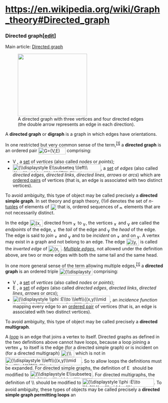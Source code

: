 # https://en.wikipedia.org/wiki/Graph_theory#Directed_graph

### <span id="Directed_graph" class="mw-headline">Directed graph</span><span class="mw-editsection"><span class="mw-editsection-bracket">\[</span>[edit](/w/index.php?title=Graph_theory&action=edit&section=1 "Edit section: Directed graph")<span class="mw-editsection-bracket">\]</span></span>

Main article: [Directed graph](/wiki/Directed_graph "Directed graph")


<figure class="mw-default-size" typeof="mw:File/Thumb">
<a href="/wiki/File:Directed.svg" class="mw-file-description"><img
src="//upload.wikimedia.org/wikipedia/commons/thumb/a/a2/Directed.svg/220px-Directed.svg.png"
class="mw-file-element" decoding="async"
srcset="//upload.wikimedia.org/wikipedia/commons/thumb/a/a2/Directed.svg/330px-Directed.svg.png 1.5x, //upload.wikimedia.org/wikipedia/commons/thumb/a/a2/Directed.svg/440px-Directed.svg.png 2x"
data-file-width="250" data-file-height="225" width="220"
height="198" /></a>
<figcaption>A directed graph with three vertices and four directed edges
(the double arrow represents an edge in each direction).</figcaption>
</figure>

A **directed graph** or **digraph** is a graph in which edges have
orientations.

In one restricted but very common sense of the
term,<sup>[\[1\]](#cite_note-FOOTNOTEBenderWilliamson2010161-1)</sup> a
**directed graph** is an ordered pair
<span class="mwe-math-element"><span class="mwe-math-mathml-inline mwe-math-mathml-a11y"
style="display: none;">$G = (V,E)$</span><img
src="https://wikimedia.org/api/rest_v1/media/math/render/svg/644a8d85ee410b6159ca2bdb5dcb9097e2c8f182"
class="mwe-math-fallback-image-inline mw-invert"
style="vertical-align: -0.838ex; width:11.331ex; height:2.843ex;"
aria-hidden="true" alt="G=(V,E)" /></span> comprising:

- <span class="mwe-math-element"><span class="mwe-math-mathml-inline mwe-math-mathml-a11y"
  style="display: none;">$V$</span><img
  src="https://wikimedia.org/api/rest_v1/media/math/render/svg/af0f6064540e84211d0ffe4dac72098adfa52845"
  class="mwe-math-fallback-image-inline mw-invert"
  style="vertical-align: -0.338ex; width:1.787ex; height:2.176ex;"
  aria-hidden="true" alt="V" /></span>, a
  [set](/wiki/Set_(mathematics) "Set (mathematics)") of *vertices* (also
  called *nodes* or *points*);
- <span class="mwe-math-element"><span class="mwe-math-mathml-inline mwe-math-mathml-a11y"
  style="display: none;">$E \subseteq \left\{ {(x,y) \mid (x,y) \in V^{2}\;\text{and}\; x \neq y} \right\}$</span><img
  src="https://wikimedia.org/api/rest_v1/media/math/render/svg/76d5017f509f81427d4f5bb82b1964dd48cbd583"
  class="mwe-math-fallback-image-inline mw-invert"
  style="vertical-align: -1.005ex; width:36.612ex; height:3.343ex;"
  aria-hidden="true"
  alt="{\\displaystyle E\\subseteq \\left\\{(x,y)\\mid (x,y)\\in V^{2}\\;{\\textrm {and}}\\;x\\neq y\\right\\}}" /></span>,
  a [set](/wiki/Set_(mathematics) "Set (mathematics)") of *edges* (also
  called *directed edges*, *directed links*, *directed lines*, *arrows*
  or *arcs*) which are [ordered
  pairs](/wiki/Ordered_pair "Ordered pair") of vertices (that is, an
  edge is associated with two distinct vertices).

To avoid ambiguity, this type of object may be called precisely a
**directed simple graph**. In set theory and graph theory,
<span class="mwe-math-element"><span class="mwe-math-mathml-inline mwe-math-mathml-a11y"
style="display: none;">$V^{n}$</span><img
src="https://wikimedia.org/api/rest_v1/media/math/render/svg/cbfbf91428ae481b792337be15fdae34db6331ad"
class="mwe-math-fallback-image-inline mw-invert"
style="vertical-align: -0.338ex; width:3.135ex; height:2.343ex;"
aria-hidden="true" alt="{\\displaystyle V^{n}}" /></span> denotes the
set of <span class="texhtml mvar"
style="font-style:italic;">n</span>-[tuples](/wiki/Tuple "Tuple") of
elements of
<span class="mwe-math-element"><span class="mwe-math-mathml-inline mwe-math-mathml-a11y"
style="display: none;">$V,$</span><img
src="https://wikimedia.org/api/rest_v1/media/math/render/svg/ace9595e3ce66fdec7e9d30202626accd676b11e"
class="mwe-math-fallback-image-inline mw-invert"
style="vertical-align: -0.671ex; width:2.434ex; height:2.509ex;"
aria-hidden="true" alt="V," /></span> that is, ordered sequences of
<span class="mwe-math-element"><span class="mwe-math-mathml-inline mwe-math-mathml-a11y"
style="display: none;">$n$</span><img
src="https://wikimedia.org/api/rest_v1/media/math/render/svg/a601995d55609f2d9f5e233e36fbe9ea26011b3b"
class="mwe-math-fallback-image-inline mw-invert"
style="vertical-align: -0.338ex; width:1.395ex; height:1.676ex;"
aria-hidden="true" alt="n" /></span> elements that are not necessarily
distinct.

In the edge
<span class="mwe-math-element"><span class="mwe-math-mathml-inline mwe-math-mathml-a11y"
style="display: none;">$(x,y)$</span><img
src="https://wikimedia.org/api/rest_v1/media/math/render/svg/41cf50e4a314ca8e2c30964baa8d26e5be7a9386"
class="mwe-math-fallback-image-inline mw-invert"
style="vertical-align: -0.838ex; width:5.328ex; height:2.843ex;"
aria-hidden="true" alt="(x,y)" /></span> directed from
<span class="mwe-math-element"><span class="mwe-math-mathml-inline mwe-math-mathml-a11y"
style="display: none;">$x$</span><img
src="https://wikimedia.org/api/rest_v1/media/math/render/svg/87f9e315fd7e2ba406057a97300593c4802b53e4"
class="mwe-math-fallback-image-inline mw-invert"
style="vertical-align: -0.338ex; width:1.33ex; height:1.676ex;"
aria-hidden="true" alt="x" /></span> to
<span class="mwe-math-element"><span class="mwe-math-mathml-inline mwe-math-mathml-a11y"
style="display: none;">$y$</span><img
src="https://wikimedia.org/api/rest_v1/media/math/render/svg/b8a6208ec717213d4317e666f1ae872e00620a0d"
class="mwe-math-fallback-image-inline mw-invert"
style="vertical-align: -0.671ex; width:1.155ex; height:2.009ex;"
aria-hidden="true" alt="y" /></span>, the vertices
<span class="mwe-math-element"><span class="mwe-math-mathml-inline mwe-math-mathml-a11y"
style="display: none;">$x$</span><img
src="https://wikimedia.org/api/rest_v1/media/math/render/svg/87f9e315fd7e2ba406057a97300593c4802b53e4"
class="mwe-math-fallback-image-inline mw-invert"
style="vertical-align: -0.338ex; width:1.33ex; height:1.676ex;"
aria-hidden="true" alt="x" /></span> and
<span class="mwe-math-element"><span class="mwe-math-mathml-inline mwe-math-mathml-a11y"
style="display: none;">$y$</span><img
src="https://wikimedia.org/api/rest_v1/media/math/render/svg/b8a6208ec717213d4317e666f1ae872e00620a0d"
class="mwe-math-fallback-image-inline mw-invert"
style="vertical-align: -0.671ex; width:1.155ex; height:2.009ex;"
aria-hidden="true" alt="y" /></span> are called the *endpoints* of the
edge,
<span class="mwe-math-element"><span class="mwe-math-mathml-inline mwe-math-mathml-a11y"
style="display: none;">$x$</span><img
src="https://wikimedia.org/api/rest_v1/media/math/render/svg/87f9e315fd7e2ba406057a97300593c4802b53e4"
class="mwe-math-fallback-image-inline mw-invert"
style="vertical-align: -0.338ex; width:1.33ex; height:1.676ex;"
aria-hidden="true" alt="x" /></span> the *tail* of the edge and
<span class="mwe-math-element"><span class="mwe-math-mathml-inline mwe-math-mathml-a11y"
style="display: none;">$y$</span><img
src="https://wikimedia.org/api/rest_v1/media/math/render/svg/b8a6208ec717213d4317e666f1ae872e00620a0d"
class="mwe-math-fallback-image-inline mw-invert"
style="vertical-align: -0.671ex; width:1.155ex; height:2.009ex;"
aria-hidden="true" alt="y" /></span> the *head* of the edge. The edge is
said to *join*
<span class="mwe-math-element"><span class="mwe-math-mathml-inline mwe-math-mathml-a11y"
style="display: none;">$x$</span><img
src="https://wikimedia.org/api/rest_v1/media/math/render/svg/87f9e315fd7e2ba406057a97300593c4802b53e4"
class="mwe-math-fallback-image-inline mw-invert"
style="vertical-align: -0.338ex; width:1.33ex; height:1.676ex;"
aria-hidden="true" alt="x" /></span> and
<span class="mwe-math-element"><span class="mwe-math-mathml-inline mwe-math-mathml-a11y"
style="display: none;">$y$</span><img
src="https://wikimedia.org/api/rest_v1/media/math/render/svg/b8a6208ec717213d4317e666f1ae872e00620a0d"
class="mwe-math-fallback-image-inline mw-invert"
style="vertical-align: -0.671ex; width:1.155ex; height:2.009ex;"
aria-hidden="true" alt="y" /></span> and to be *incident* on
<span class="mwe-math-element"><span class="mwe-math-mathml-inline mwe-math-mathml-a11y"
style="display: none;">$x$</span><img
src="https://wikimedia.org/api/rest_v1/media/math/render/svg/87f9e315fd7e2ba406057a97300593c4802b53e4"
class="mwe-math-fallback-image-inline mw-invert"
style="vertical-align: -0.338ex; width:1.33ex; height:1.676ex;"
aria-hidden="true" alt="x" /></span> and on
<span class="mwe-math-element"><span class="mwe-math-mathml-inline mwe-math-mathml-a11y"
style="display: none;">$y$</span><img
src="https://wikimedia.org/api/rest_v1/media/math/render/svg/b8a6208ec717213d4317e666f1ae872e00620a0d"
class="mwe-math-fallback-image-inline mw-invert"
style="vertical-align: -0.671ex; width:1.155ex; height:2.009ex;"
aria-hidden="true" alt="y" /></span>. A vertex may exist in a graph and
not belong to an edge. The edge
<span class="mwe-math-element"><span class="mwe-math-mathml-inline mwe-math-mathml-a11y"
style="display: none;">$(y,x)$</span><img
src="https://wikimedia.org/api/rest_v1/media/math/render/svg/ec736777360ba7cbdabf050bc448d33ec5e266b7"
class="mwe-math-fallback-image-inline mw-invert"
style="vertical-align: -0.838ex; width:5.328ex; height:2.843ex;"
aria-hidden="true" alt="(y,x)" /></span> is called the *inverted edge*
of
<span class="mwe-math-element"><span class="mwe-math-mathml-inline mwe-math-mathml-a11y"
style="display: none;">$(x,y)$</span><img
src="https://wikimedia.org/api/rest_v1/media/math/render/svg/41cf50e4a314ca8e2c30964baa8d26e5be7a9386"
class="mwe-math-fallback-image-inline mw-invert"
style="vertical-align: -0.838ex; width:5.328ex; height:2.843ex;"
aria-hidden="true" alt="(x,y)" /></span>. *[Multiple
edges](/wiki/Multiple_edges "Multiple edges")*, not allowed under the
definition above, are two or more edges with both the same tail and the
same head.

In one more general sense of the term allowing multiple
edges,<sup>[\[1\]](#cite_note-FOOTNOTEBenderWilliamson2010161-1)</sup> a
**directed graph** is an ordered triple
<span class="mwe-math-element"><span class="mwe-math-mathml-inline mwe-math-mathml-a11y"
style="display: none;">$G = (V,E,\phi)$</span><img
src="https://wikimedia.org/api/rest_v1/media/math/render/svg/7d427ef20e7ca460e1a8fc6069aa44aa43447c5e"
class="mwe-math-fallback-image-inline mw-invert"
style="vertical-align: -0.838ex; width:13.751ex; height:2.843ex;"
aria-hidden="true" alt="{\\displaystyle G=(V,E,\\phi )}" /></span>
comprising:

- <span class="mwe-math-element"><span class="mwe-math-mathml-inline mwe-math-mathml-a11y"
  style="display: none;">$V$</span><img
  src="https://wikimedia.org/api/rest_v1/media/math/render/svg/af0f6064540e84211d0ffe4dac72098adfa52845"
  class="mwe-math-fallback-image-inline mw-invert"
  style="vertical-align: -0.338ex; width:1.787ex; height:2.176ex;"
  aria-hidden="true" alt="V" /></span>, a
  [set](/wiki/Set_(mathematics) "Set (mathematics)") of *vertices* (also
  called *nodes* or *points*);
- <span class="mwe-math-element"><span class="mwe-math-mathml-inline mwe-math-mathml-a11y"
  style="display: none;">$E$</span><img
  src="https://wikimedia.org/api/rest_v1/media/math/render/svg/4232c9de2ee3eec0a9c0a19b15ab92daa6223f9b"
  class="mwe-math-fallback-image-inline mw-invert"
  style="vertical-align: -0.338ex; width:1.776ex; height:2.176ex;"
  aria-hidden="true" alt="E" /></span>, a
  [set](/wiki/Set_(mathematics) "Set (mathematics)") of *edges* (also
  called *directed edges*, *directed links*, *directed lines*, *arrows*
  or *arcs*);
- <span class="mwe-math-element"><span class="mwe-math-mathml-inline mwe-math-mathml-a11y"
  style="display: none;">$\phi:E\rightarrow\left\{ {(x,y) \mid (x,y) \in V^{2}\;\text{and}\; x \neq y} \right\}$</span><img
  src="https://wikimedia.org/api/rest_v1/media/math/render/svg/aa82c43bd4a851ec4fedd13d870336488bb9d413"
  class="mwe-math-fallback-image-inline mw-invert"
  style="vertical-align: -1.005ex; width:40.45ex; height:3.343ex;"
  aria-hidden="true"
  alt="{\\displaystyle \\phi :E\\to \\left\\{(x,y)\\mid (x,y)\\in V^{2}\\;{\\textrm {and}}\\;x\\neq y\\right\\}}" /></span>,
  an *incidence function* mapping every edge to an [ordered
  pair](/wiki/Ordered_pair "Ordered pair") of vertices (that is, an edge
  is associated with two distinct vertices).

To avoid ambiguity, this type of object may be called precisely a
**directed multigraph**.

A *[loop](/wiki/Loop_(graph_theory) "Loop (graph theory)")* is an edge
that joins a vertex to itself. Directed graphs as defined in the two
definitions above cannot have loops, because a loop joining a vertex
<span class="mwe-math-element"><span class="mwe-math-mathml-inline mwe-math-mathml-a11y"
style="display: none;">$x$</span><img
src="https://wikimedia.org/api/rest_v1/media/math/render/svg/87f9e315fd7e2ba406057a97300593c4802b53e4"
class="mwe-math-fallback-image-inline mw-invert"
style="vertical-align: -0.338ex; width:1.33ex; height:1.676ex;"
aria-hidden="true" alt="x" /></span> to itself is the edge (for a
directed simple graph) or is incident on (for a directed multigraph)
<span class="mwe-math-element"><span class="mwe-math-mathml-inline mwe-math-mathml-a11y"
style="display: none;">$(x,x)$</span><img
src="https://wikimedia.org/api/rest_v1/media/math/render/svg/72f9e25892f6d000349b8bb6578a59567efbdd63"
class="mwe-math-fallback-image-inline mw-invert"
style="vertical-align: -0.838ex; width:5.503ex; height:2.843ex;"
aria-hidden="true" alt="{\\displaystyle (x,x)}" /></span> which is not
in
<span class="mwe-math-element"><span class="mwe-math-mathml-inline mwe-math-mathml-a11y"
style="display: none;">$\left\{ {(x,y) \mid (x,y) \in V^{2}\;\text{and}\; x \neq y} \right\}$</span><img
src="https://wikimedia.org/api/rest_v1/media/math/render/svg/25410d40346861db34ad7c20585306c2e0642af1"
class="mwe-math-fallback-image-inline mw-invert"
style="vertical-align: -1.005ex; width:31.738ex; height:3.343ex;"
aria-hidden="true"
alt="{\\displaystyle \\left\\{(x,y)\\mid (x,y)\\in V^{2}\\;{\\textrm {and}}\\;x\\neq y\\right\\}}" /></span>.
So to allow loops the definitions must be expanded. For directed simple
graphs, the definition of
<span class="mwe-math-element"><span class="mwe-math-mathml-inline mwe-math-mathml-a11y"
style="display: none;">$E$</span><img
src="https://wikimedia.org/api/rest_v1/media/math/render/svg/4232c9de2ee3eec0a9c0a19b15ab92daa6223f9b"
class="mwe-math-fallback-image-inline mw-invert"
style="vertical-align: -0.338ex; width:1.776ex; height:2.176ex;"
aria-hidden="true" alt="E" /></span> should be modified to
<span class="mwe-math-element"><span class="mwe-math-mathml-inline mwe-math-mathml-a11y"
style="display: none;">$E \subseteq \left\{ {(x,y) \mid (x,y) \in V^{2}} \right\}$</span><img
src="https://wikimedia.org/api/rest_v1/media/math/render/svg/4480299c49fd60e3eaa82f8771bfdff5361f4eff"
class="mwe-math-fallback-image-inline mw-invert"
style="vertical-align: -1.005ex; width:25.99ex; height:3.343ex;"
aria-hidden="true"
alt="{\\displaystyle E\\subseteq \\left\\{(x,y)\\mid (x,y)\\in V^{2}\\right\\}}" /></span>.
For directed multigraphs, the definition of
<span class="mwe-math-element"><span class="mwe-math-mathml-inline mwe-math-mathml-a11y"
style="display: none;">$\phi$</span><img
src="https://wikimedia.org/api/rest_v1/media/math/render/svg/72b1f30316670aee6270a28334bdf4f5072cdde4"
class="mwe-math-fallback-image-inline mw-invert"
style="vertical-align: -0.671ex; width:1.385ex; height:2.509ex;"
aria-hidden="true" alt="\\phi " /></span> should be modified to
<span class="mwe-math-element"><span class="mwe-math-mathml-inline mwe-math-mathml-a11y"
style="display: none;">$\phi:E\rightarrow\left\{ {(x,y) \mid (x,y) \in V^{2}} \right\}$</span><img
src="https://wikimedia.org/api/rest_v1/media/math/render/svg/b4f448ad13540d90792adb6dccdd09210f308aa4"
class="mwe-math-fallback-image-inline mw-invert"
style="vertical-align: -1.005ex; width:29.829ex; height:3.343ex;"
aria-hidden="true"
alt="{\\displaystyle \\phi :E\\to \\left\\{(x,y)\\mid (x,y)\\in V^{2}\\right\\}}" /></span>.
To avoid ambiguity, these types of objects may be called precisely a
**directed simple graph permitting loops** an

